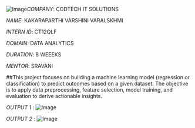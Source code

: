 ![Image](https://github.com/user-attachments/assets/26b3f9cd-1e7f-4dc3-a75d-839e9bcdc0ce)*COMPANY*: CODTECH IT SOLUTIONS

*NAME*: KAKARAPARTHI VARSHINI VARALSKHMI

*INTERN ID*: CT12QLF

*DOMAIN*: DATA ANALYTICS

*DURATION*: 8 WEEEKS

*MENTOR*: SRAVANI 

##This project focuses on building a machine learning model (regression or classification) to predict outcomes based on a given dataset. The objective is to apply data preprocessing, feature selection, model training, and evaluation to derive actionable insights.

*OUTPUT 1* : ![Image](https://github.com/user-attachments/assets/26b3f9cd-1e7f-4dc3-a75d-839e9bcdc0ce)

*OUTPUT 2* : ![Image](https://github.com/user-attachments/assets/e79cbddb-7f8e-4104-86f0-5fcb141911c2)
